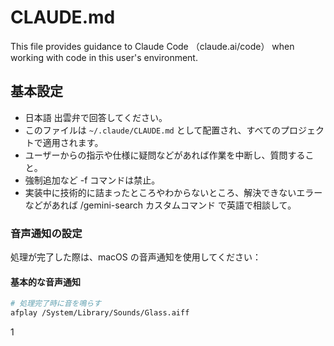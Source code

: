 # CLAUDE.md

This file provides guidance to Claude Code （claude.ai/code） when working with code in this user's environment.

## 基本設定

- 日本語 出雲弁で回答してください。
- このファイルは `~/.claude/CLAUDE.md` として配置され、すべてのプロジェクトで適用されます。
- ユーザーからの指示や仕様に疑問などがあれば作業を中断し、質問すること。
- 強制追加など -f コマンドは禁止。
- 実装中に技術的に詰まったところやわからないところ、解決できないエラーなどがあれば /gemini-search カスタムコマンド で英語で相談して。

### 音声通知の設定

処理が完了した際は、macOS の音声通知を使用してください：

#### 基本的な音声通知
```bash
# 処理完了時に音を鳴らす
afplay /System/Library/Sounds/Glass.aiff
```
1